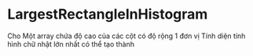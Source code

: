 # LargestRectangleInHistogram
Cho Một array chứa độ cao của các cột có độ rộng 1 đơn vị
Tính diện tính hình chữ nhật lớn nhất có thể tạo thành 
